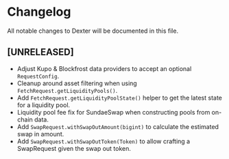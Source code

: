 # Changelog

All notable changes to Dexter will be documented in this file.

## [UNRELEASED]

- Adjust Kupo & Blockfrost data providers to accept an optional `RequestConfig`.
- Cleanup around asset filtering when using `FetchRequest.getLiquidityPools()`.
- Add `FetchRequest.getLiquidityPoolState()` helper to get the latest state for a liquidity pool.
- Liquidity pool fee fix for SundaeSwap when constructing pools from on-chain data. 
- Add `SwapRequest.withSwapOutAmount(bigint)` to calculate the estimated swap in amount.
- Add `SwapRequest.withSwapOutToken(Token)` to allow crafting a SwapRequest given the swap out token.
